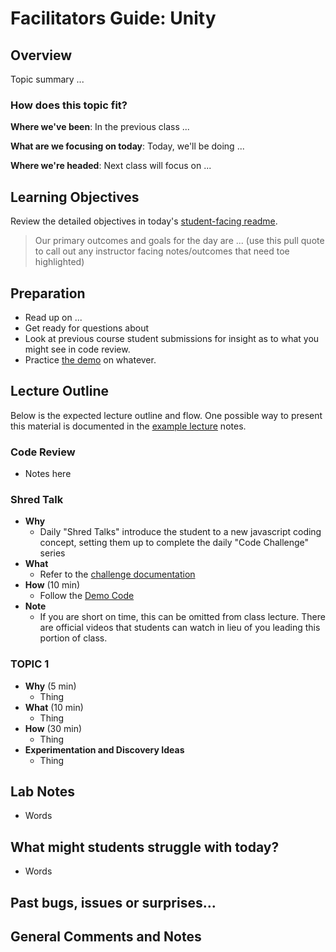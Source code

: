 # Facilitators Guide: Unity

## Overview

Topic summary ...

### How does this topic fit?

**Where we've been**:
In the previous class ...

**What are we focusing on today**:
Today, we'll be doing ...

**Where we're headed**:
Next class will focus on ...

## Learning Objectives

Review the detailed objectives in today's [student-facing readme](../README.md).

> Our primary outcomes and goals for the day are ... (use this pull quote to call out any instructor facing notes/outcomes that need toe highlighted)

## Preparation

- Read up on ...
- Get ready for questions about
- Look at previous course student submissions for insight as to what you might see in code review.
- Practice [the demo](../demo/demo-name) on whatever.

## Lecture Outline

Below is the expected lecture outline and flow. One possible way to present this material is documented in the [example lecture](../LECTURE-NOTES.md) notes.

### Code Review

- Notes here

<!-- Keep this here "as is" for 201/301 only ... other courses can remove! this section) -->
### Shred Talk

- **Why**
  - Daily "Shred Talks" introduce the student to a new javascript coding concept, setting them up to complete the daily "Code Challenge" series
- **What**
  - Refer to the [challenge documentation](../challenges/README.md)
- **How** (10 min)
  - Follow the [Demo Code](../challenges/DEMO.md)
- **Note**
  - If you are short on time, this can be omitted from class lecture. There are official videos that students can watch in lieu of you leading this portion of class.

### TOPIC 1

- **Why** (5 min)
  - Thing
- **What** (10 min)
  - Thing
- **How** (30 min)
  - Thing
- **Experimentation and Discovery Ideas**
  - Thing

## Lab Notes

- Words

## What might students struggle with today?

- Words

## Past bugs, issues or surprises...

## General Comments and Notes
